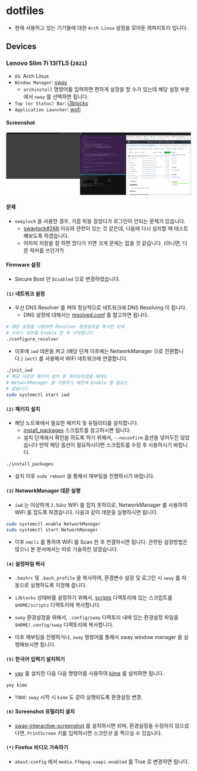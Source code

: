 # dotfiles

* 현재 사용하고 있는 기기들에 대한 `Arch Linux` 설정을 모아둔 레파지토리
입니다.

## Devices

### Lenovo Slim 7i 13ITL5 (`2021`)

* `OS`: Arch Linux
* `Window Manager`: [sway](https://swaywm.org/)
  * `archinstall` 명령어를 입력하면 편하게 설정을 할 수가 있는데
  해당 설정 부분에서 `sway` 를 선택하면 됩니다.
* `Top (or Status) Bar`: [i3blocks](https://github.com/vivien/i3blocks)
* `Application Launcher`: [wofi](https://man.archlinux.org/man/wofi.1.en)

#### Screenshot

![](./230124_Screenshot.png)

#### 문제

* `swaylock` 을 사용한 경우, 가끔 락을 걸었다가 로그인이 안되는 문제가 있습니다.
  * [swaylock#268](https://github.com/swaywm/swaylock/issues/268) 이슈와 관련이 있는 것
  같은데, 다음에 다시 설치할 때 테스트해보도록 하겠습니다.
  * 어차피 저장을 잘 하면 껐다가 키면 크게 문제는 없을 것 같습니다. (아니면, 다른 락커를 쓰던가?)
  
#### Firmware 설정

* Secure Boot 만 `Disabled` 으로 변경하였습니다.

#### `(1)` 네트워크 설정

* 우선 DNS Resolver 를 켜야 정상적으로 네트워크에 DNS Resolving 이 됩니다.
  * DNS 설정에 대해서는 [resolved.conf](./etc/systemd/resolved.conf) 를 참고하면 됩니다.

```bash
# 해당 설정을 사용하면 Resolver 환경설정을 복사한 뒤에
# 서비스 데몬을 Enable 한 후 시작합니다.
./configure_resolver
```

* 이후에 `iwd` 데몬을 켜고 (해당 단계 이후에는 NetworkManager 으로 전환합니다.) `iwctl`
를 사용해서 WiFi 네트워크에 연결합니다.

```bash
./init_iwd
# 해당 데몬은 패키지 설치 후 재부팅하였을 때에는
# NetworkManager 을 사용하기 때문에 Enable 할 필요는
# 없습니다.
sudo systemctl start iwd
```

#### `(2)` 패키지 설치

* 해당 노트북에서 필요한 패키지 및 유틸리티를 설치합니다.
  * [install_packages](./install_packages) 스크립트를 참고하시면 됩니다.
  * 설치 단계에서 확인을 하도록 하기 위해서, `--noconfirm` 옵션을 넣어두진 않았습니다
  만약 해당 옵션이 필요하시다면 스크립트를 수정 후 사용하시기 바랍니다.

```bash
./install_packages
```

* 설치 이후 `sudo reboot` 을 통해서 재부팅을 진행하시기 바랍니다.

#### `(3)` NetworkManager 데몬 실행

* `iwd` 는 이상하게 `2.5Ghz` WiFi 를 잡지 못하므로, NetworkManager 를 사용하여
WiFi 를 잡도록 하겠습니다. 다음과 같이 데몬을 실행하시면 됩니다.

```bash
sudo systemctl enable NetworkManager
sudo systemctl start NetworkManager
```

* 이후 `nmcli` 를 통하여 WiFi 를 Scan 한 후 연결하시면 됩니다. 관련된 설정방법은 많으니
본 문서에서는 따로 기술하진 않겠습니다.

#### `(4)` 설정파일 복사

* `.bashrc` 및 `.bash_profile` 을 복사하여, 환경변수 설정 및 로그인 시 `sway` 를 자동으로 실행하도록
지정해 줍니다.

* `i3blocks` 상태바를 설정하기 위해서, [scripts](./scripts) 디렉토리에 있는 스크립트를
`$HOME/scripts` 디렉토리에 복사합니다.

* `sway` 환경설정을 위해서, `.config/sway` 디렉토리 내에 있는 환경설정 파일을 `$HOME/.config/sway`
디렉토리에 복사합니다.

* 이후 재부팅을 진행하거나, `sway` 명령어를 통해서 sway window manager 을 실행해보시면 됩니다.

#### `(5)` 한국어 입력기 설치하기

* [yay](https://github.com/Jguer/yay) 를 설치한 다음 다음 명령어를 사용하여
[kime](https://github.com/Riey/kime) 를 설치하면 됩니다.

```bash
yay kime
```

* `TODO`: `sway` 시작 시 `kime` 도 같이 실행되도록 환경설정 변경.

#### `(6)` Screenshot 유틸리티 설치

* [sway-interactive-screenshot](https://github.com/moverest/sway-interactive-screenshot)
를 설치하시면 되며, 환경설정을 수정하지 않으셨다면, `PrintScreen` 키를 입력하시면 스크린샷
을 찍으실 수 있습니다.

#### `(*)` Firefox 비디오 가속하기

* `about:config` 에서 `media.ffmpeg.vaapi.enabled` 를 True 로 변경하면 됩니다.